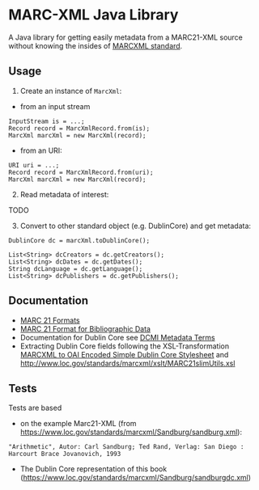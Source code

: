 # MARC-XML Java Library

A Java library for getting easily metadata from a MARC21-XML source without knowing the insides of [MARCXML standard](https://www.loc.gov/standards/marcxml/).

## Usage

1. Create an instance of `MarcXml`:

* from an input stream

```
InputStream is = ...;
Record record = MarcXmlRecord.from(is);
MarcXml marcXml = new MarcXml(record);
```

* from an URI:

```
URI uri = ...;
Record record = MarcXmlRecord.from(uri);
MarcXml marcXml = new MarcXml(record);
```

2. Read metadata of interest:

TODO

3. Convert to other standard object (e.g. DublinCore) and get metadata:

```
DublinCore dc = marcXml.toDublinCore();

List<String> dcCreators = dc.getCreators();
List<String> dcDates = dc.getDates();
String dcLanguage = dc.getLanguage();
List<String> dcPublishers = dc.getPublishers();
```

## Documentation

* [MARC 21 Formats](https://www.loc.gov/marc/marcdocz.html)
* [MARC 21 Format for Bibliographic Data](https://www.loc.gov/marc/bibliographic/)
* Documentation for Dublin Core see [DCMI Metadata Terms](https://www.dublincore.org/specifications/dublin-core/dcmi-terms/)
* Extracting Dublin Core fields following the XSL-Transformation [MARCXML to OAI Encoded Simple Dublin Core Stylesheet](https://www.loc.gov/standards/marcxml/xslt/MARC21slim2OAIDC.xsl) and <http://www.loc.gov/standards/marcxml/xslt/MARC21slimUtils.xsl>

## Tests

Tests are based

* on the example Marc21-XML (from <https://www.loc.gov/standards/marcxml/Sandburg/sandburg.xml>):

```
"Arithmetic", Autor: Carl Sandburg; Ted Rand, Verlag: San Diego : Harcourt Brace Jovanovich, 1993
```

* The Dublin Core representation of this book (<https://www.loc.gov/standards/marcxml/Sandburg/sandburgdc.xml>)
